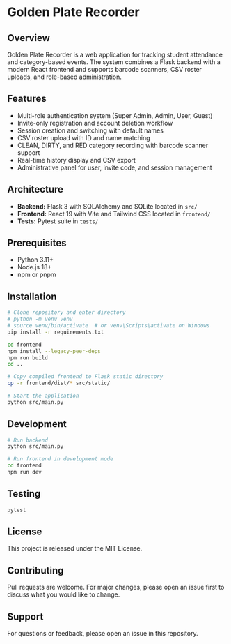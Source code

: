 # Golden Plate Recorder

## Overview
Golden Plate Recorder is a web application for tracking student attendance and category-based events. The system combines a Flask backend with a modern React frontend and supports barcode scanners, CSV roster uploads, and role-based administration.

## Features
- Multi-role authentication system (Super Admin, Admin, User, Guest)
- Invite-only registration and account deletion workflow
- Session creation and switching with default names
- CSV roster upload with ID and name matching
- CLEAN, DIRTY, and RED category recording with barcode scanner support
- Real-time history display and CSV export
- Administrative panel for user, invite code, and session management

## Architecture
- **Backend:** Flask 3 with SQLAlchemy and SQLite located in `src/`
- **Frontend:** React 19 with Vite and Tailwind CSS located in `frontend/`
- **Tests:** Pytest suite in `tests/`

## Prerequisites
- Python 3.11+
- Node.js 18+
- npm or pnpm

## Installation
```bash
# Clone repository and enter directory
# python -m venv venv
# source venv/bin/activate  # or venv\Scripts\activate on Windows
pip install -r requirements.txt

cd frontend
npm install --legacy-peer-deps
npm run build
cd ..

# Copy compiled frontend to Flask static directory
cp -r frontend/dist/* src/static/

# Start the application
python src/main.py
```

## Development
```bash
# Run backend
python src/main.py

# Run frontend in development mode
cd frontend
npm run dev
```

## Testing
```bash
pytest
```

## License
This project is released under the MIT License.

## Contributing
Pull requests are welcome. For major changes, please open an issue first to discuss what you would like to change.

## Support
For questions or feedback, please open an issue in this repository.
